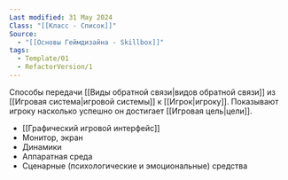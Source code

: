 ```yaml
---
Last modified: 31 May 2024
Class: "[[Класс - Список]]"
Source:
  - "[[Основы Геймдизайна - Skillbox]]"
tags:
  - Template/01
  - RefactorVersion/1
---
```

Способы передачи [[Виды обратной связи|видов обратной связи]] из [[Игровая система|игровой системы]] к [[Игрок|игроку]].
Показывают игроку насколько успешно он достигает [[Игровая цель|цели]].

- [[Графический игровой интерфейс]]
- Монитор, экран
- Динамики
- Аппаратная среда
- Сценарные (психологические и эмоциональные) средства
